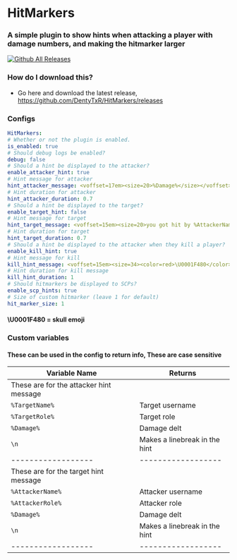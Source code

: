 # HitMarkers
### A simple plugin to show hints when attacking a player with damage numbers, and making the hitmarker larger
[![Github All Releases](https://img.shields.io/github/downloads/DentyTxR/HitMarkers/total.svg)]()


### How do I download this?
  - Go here and download the latest release, https://github.com/DentyTxR/HitMarkers/releases

### Configs

```yml
HitMarkers:
# Whether or not the plugin is enabled.
is_enabled: true
# Should debug logs be enabled?
debug: false
# Should a hint be displayed to the attacker?
enable_attacker_hint: true
# Hint message for attacker
hint_attacker_message: <voffset=17em><size=20>%Damage%</size></voffset>
# Hint duration for attacker
hint_attacker_duration: 0.7
# Should a hint be displayed to the target?
enable_target_hint: false
# Hint message for target
hint_target_message: <voffset=15em><size=20>you got hit by %AttackerName%</size></voffset>
# Hint duration for target
hint_target_duration: 0.7
# Should a hint be displayed to the attacker when they kill a player?
enable_kill_hint: true
# Hint message for kill
kill_hint_message: <voffset=15em><size=34><color=red>\U0001F480</color></size></voffset>
# Hint duration for kill message
kill_hint_duration: 1
# Should hitmarkers be displayed to SCPs?
enable_scp_hints: true
# Size of custom hitmarker (leave 1 for default)
hit_marker_size: 1
```

#### \U0001F480 = skull emoji

### Custom variables
#### These can be used in the config to return info, These are case sensitive

| Variable Name | Returns |
| --- | --- |
| These are for the attacker hint message |
| `%TargetName%` | Target username |
| `%TargetRole%` | Target role |
| `%Damage%` | Damage delt |
| `\n` | Makes a linebreak in the hint |
| ------------------ | ------------------ |
| These are for the target hint message |
| `%AttackerName%` | Attacker username |
| `%AttackerRole%` | Attacker role |
| `%Damage%` | Damage delt |
| `\n` | Makes a linebreak in the hint |
| ------------------ | ------------------ |